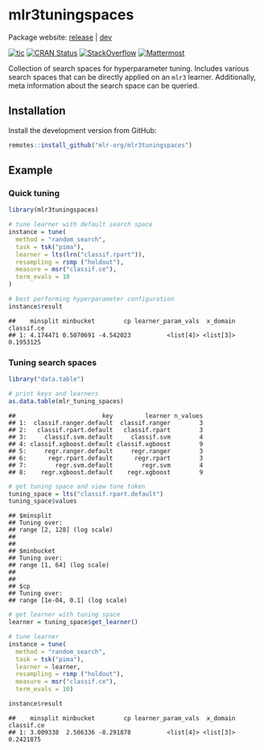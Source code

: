 
# mlr3tuningspaces

Package website: [release](https://mlr3tuningspaces.mlr-org.com/) |
[dev](https://mlr3tuningspaces.mlr-org.com/dev/)

<!-- badges: start -->

[![tic](https://github.com/mlr-org/mlr3tuningspaces/workflows/tic/badge.svg?branch=main)](https://github.com/mlr-org/mlr3tuningspaces/actions)
[![CRAN
Status](https://www.r-pkg.org/badges/version-ago/mlr3tuningspaces)](https://cran.r-project.org/package=mlr3tuningspaces)
[![StackOverflow](https://img.shields.io/badge/stackoverflow-mlr3-orange.svg)](https://stackoverflow.com/questions/tagged/mlr3)
[![Mattermost](https://img.shields.io/badge/chat-mattermost-orange.svg)](https://lmmisld-lmu-stats-slds.srv.mwn.de/mlr_invite/)
<!-- badges: end -->

Collection of search spaces for hyperparameter tuning. Includes various
search spaces that can be directly applied on an `mlr3` learner.
Additionally, meta information about the search space can be queried.

## Installation

Install the development version from GitHub:

``` r
remotes::install_github("mlr-org/mlr3tuningspaces")
```

## Example

### Quick tuning

``` r
library(mlr3tuningspaces)

# tune learner with default search space
instance = tune(
  method = "random_search",
  task = tsk("pima"),
  learner = lts(lrn("classif.rpart")),
  resampling = rsmp ("holdout"),
  measure = msr("classif.ce"),
  term_evals = 10
)

# best performing hyperparameter configuration
instance$result
```

    ##    minsplit minbucket        cp learner_param_vals  x_domain classif.ce
    ## 1: 4.174471 0.5070691 -4.542023          <list[4]> <list[3]>  0.1953125

### Tuning search spaces

``` r
library("data.table")

# print keys and learners
as.data.table(mlr_tuning_spaces)
```

    ##                        key         learner n_values
    ## 1:  classif.ranger.default  classif.ranger        3
    ## 2:   classif.rpart.default   classif.rpart        3
    ## 3:     classif.svm.default     classif.svm        4
    ## 4: classif.xgboost.default classif.xgboost        9
    ## 5:     regr.ranger.default     regr.ranger        3
    ## 6:      regr.rpart.default      regr.rpart        3
    ## 7:        regr.svm.default        regr.svm        4
    ## 8:    regr.xgboost.default    regr.xgboost        9

``` r
# get tuning space and view tune token
tuning_space = lts("classif.rpart.default")
tuning_space$values
```

    ## $minsplit
    ## Tuning over:
    ## range [2, 128] (log scale)
    ## 
    ## 
    ## $minbucket
    ## Tuning over:
    ## range [1, 64] (log scale)
    ## 
    ## 
    ## $cp
    ## Tuning over:
    ## range [1e-04, 0.1] (log scale)

``` r
# get learner with tuning space
learner = tuning_space$get_learner()

# tune learner
instance = tune(
  method = "random_search",
  task = tsk("pima"),
  learner = learner,
  resampling = rsmp ("holdout"),
  measure = msr("classif.ce"),
  term_evals = 10)

instance$result
```

    ##    minsplit minbucket        cp learner_param_vals  x_domain classif.ce
    ## 1: 3.009338  2.506336 -8.291878          <list[4]> <list[3]>  0.2421875
